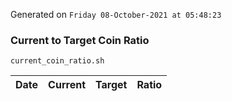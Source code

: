 Generated on `Friday 08-October-2021 at 05:48:23`

### Current to Target Coin Ratio
`current_coin_ratio.sh`

Date|Current|Target|Ratio
---|---|---|---

